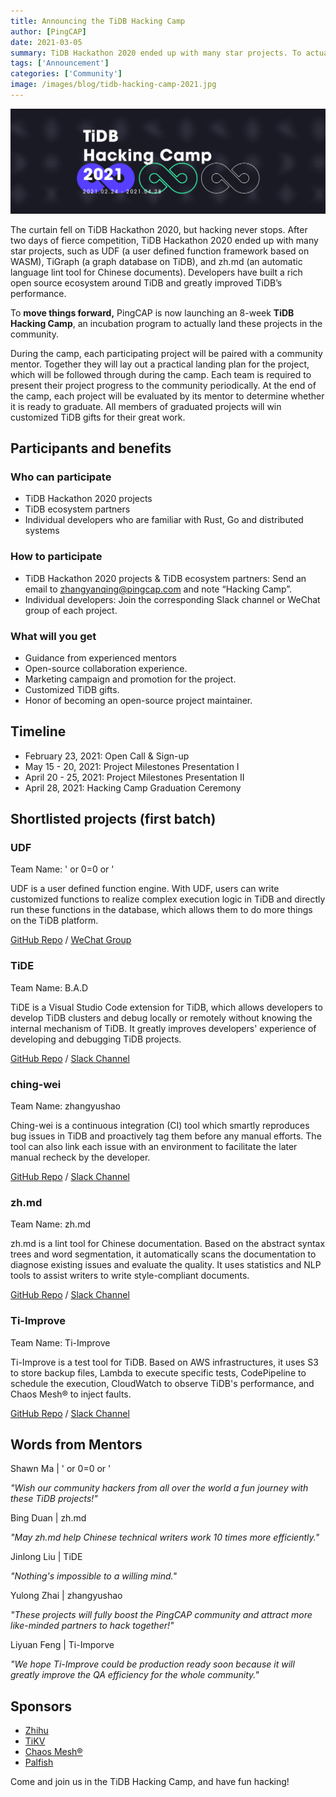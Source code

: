 ```yaml
---
title: Announcing the TiDB Hacking Camp
author: [PingCAP]
date: 2021-03-05
summary: TiDB Hackathon 2020 ended up with many star projects. To actually land these projects in the community, PingCAP is now launching an 8-week TiDB Hacking Camp.
tags: ['Announcement']
categories: ['Community']
image: /images/blog/tidb-hacking-camp-2021.jpg
---
```


![TiDB Hacking Camp](media/tidb-hacking-camp-2021.jpg)

The curtain fell on TiDB Hackathon 2020, but hacking never stops. After two days of  fierce competition, TiDB Hackathon 2020 ended up with many star projects, such as  UDF (a user defined function framework based on WASM),  TiGraph (a graph database on TiDB), and zh.md (an automatic language lint tool for Chinese documents). Developers have built a rich open source ecosystem around TiDB and greatly improved TiDB’s performance.

To **move things forward,** PingCAP is now launching an 8-week **TiDB Hacking Camp**, an incubation program to actually land these projects in the community.

During the camp, each participating project will be paired with a community mentor. Together they will lay out a practical landing plan for the project, which will be followed through during the camp. Each team is required to present their project progress to the community periodically. At the end of the camp, each project will be evaluated by its mentor to determine whether it is ready to graduate. All members of graduated projects will win customized TiDB gifts for their great work.

## Participants and benefits

### Who can participate

* TiDB Hackathon 2020 projects
* TiDB ecosystem partners
* Individual developers who are familiar with Rust, Go and distributed systems

### How to participate

* TiDB Hackathon 2020 projects & TiDB ecosystem partners: Send an email to [zhangyanqing@pingcap.com](mailto:zhangyanqing@pingcap.com) and note “Hacking Camp”.
* Individual developers: Join the corresponding Slack channel or WeChat group of each project.

### What will you get

* Guidance from experienced mentors
* Open-source collaboration experience.
* Marketing campaign and promotion for the project.
* Customized TiDB gifts.
* Honor of becoming an open-source project maintainer.

## Timeline

* February 23, 2021: Open Call & Sign-up
* May 15 - 20, 2021: Project Milestones Presentation I
* April 20 - 25, 2021: Project Milestones Presentation II
* April 28, 2021: Hacking Camp Graduation Ceremony

## Shortlisted projects (first batch)

### UDF

Team Name: ' or 0=0 or '

UDF is a user defined function engine. With UDF, users can write customized functions to realize complex execution logic in TiDB and directly run these functions in the database, which allows them to do more things on the TiDB platform.

[GitHub Repo](https://github.com/tidb-hackathon-2020-wasm-udf) / [WeChat Group](https://img2.pingcap.com/manual/51ed3c9e-7f60-43bc-8a1d-643bba4222d1.png)

### TiDE

Team Name: B.A.D

TiDE is a Visual Studio Code extension for TiDB, which allows developers to develop TiDB clusters and debug locally or remotely without knowing the internal mechanism of TiDB. It greatly improves developers' experience of developing and debugging TiDB projects.

[GitHub Repo](https://github.com/tidb-incubator/tide) / [Slack Channel](https://slack.tidb.io/invite?team=tidb-community&channel=tide&ref=website)

### ching-wei

Team Name: zhangyushao

Ching-wei is a continuous integration (CI) tool which smartly reproduces bug issues in TiDB and proactively tag them before any manual efforts. The tool can also link each issue with an environment to facilitate the later manual recheck by the developer.

[GitHub Repo](https://github.com/ti-community-infra/tichi/tree/issue-helper) / [Slack Channel](https://slack.tidb.io/invite?team=tidb-community&channel=tichi-chingwei&ref=website)

### zh.md

Team Name:  zh.md

zh.md is a lint tool for Chinese documentation. Based on the abstract syntax trees and word segmentation, it automatically scans the documentation to diagnose existing issues and evaluate the quality. It uses statistics and NLP tools to assist writers to write style-compliant documents.

[GitHub Repo](https://github.com/tidb-incubator/zh.md) / [Slack Channel](https://slack.tidb.io/invite?team=tidb-community&channel=zh-md&ref=website)

### Ti-Improve

Team Name: Ti-Improve

Ti-Improve is a test tool for TiDB. Based on AWS infrastructures, it uses S3 to store backup files, Lambda to execute specific tests, CodePipeline to schedule the execution, CloudWatch to observe TiDB's performance, and Chaos Mesh® to inject faults.

[GitHub Repo](https://github.com/titaas) / [Slack Channel](https://slack.tidb.io/invite?team=tidb-community&channel=ti-improve&ref=website)

## Words from Mentors

Shawn Ma | ' or 0=0 or '

_"Wish our community hackers from all over the world a fun journey with these TiDB projects!"_

Bing Duan | zh.md

_"May zh.md help Chinese technical writers work 10 times more efficiently."_

Jinlong Liu | TiDE

_"Nothing's impossible to a willing mind."_

Yulong Zhai | zhangyushao

_"These projects will fully boost the PingCAP community and attract more like-minded partners to hack together!"_

Liyuan Feng  | Ti-Imporve

_"We hope Ti-Improve could be production ready soon because it will greatly improve the QA efficiency for the whole community."_

## Sponsors

* [Zhihu](https://www.zhihu.com/)
* [TiKV](https://tikv.org/)
* [Chaos Mesh®](https://chaos-mesh.org/)
* [Palfish](https://www.ipalfish.com/)

Come and join us in the TiDB Hacking Camp, and have fun hacking!